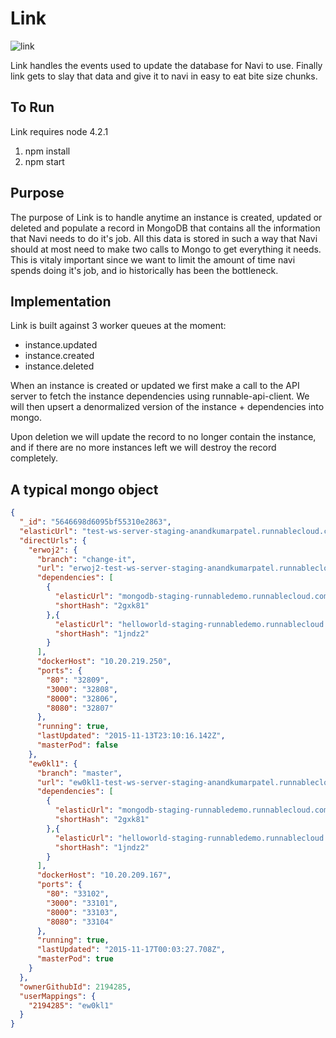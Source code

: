 # Link

![link](http://vignette2.wikia.nocookie.net/zelda/images/2/27/Link_(Phantom_Hourglass).png/revision/latest?cb=20110907113445)

Link handles the events used to update the database for Navi to use. Finally link gets to slay that data and give it to
navi in easy to eat bite size chunks.

## To Run
Link requires node 4.2.1

1. npm install
2. npm start

## Purpose

The purpose of Link is to handle anytime an instance is created, updated or deleted and populate a record in MongoDB
that contains all the information that Navi needs to do it's job. All this data is stored in such a way that Navi should
at most need to make two calls to Mongo to get everything it needs. This is vitaly important since we want to limit
the amount of time navi spends doing it's job, and io historically has been the bottleneck.

## Implementation

Link is built against 3 worker queues at the moment:
  * instance.updated
  * instance.created
  * instance.deleted

When an instance is created or updated we first make a call to the API server to fetch the instance dependencies using
runnable-api-client. We will then upsert a denormalized version of the instance + dependencies into mongo.
  
Upon deletion we will update the record to no longer contain the instance, and if there are no more instances left we will
destroy the record completely.

## A typical mongo object

```JSON
{
  "_id": "5646698d6095bf55310e2863",
  "elasticUrl": "test-ws-server-staging-anandkumarpatel.runnablecloud.com",
  "directUrls": {
    "erwoj2": {
      "branch": "change-it",
      "url": "erwoj2-test-ws-server-staging-anandkumarpatel.runnablecloud.com",
      "dependencies": [
        {
          "elasticUrl": "mongodb-staging-runnabledemo.runnablecloud.com",
          "shortHash": "2gxk81" 
        },{
          "elasticUrl": "helloworld-staging-runnabledemo.runnablecloud.com",
          "shortHash": "1jndz2"
        }
      ],
      "dockerHost": "10.20.219.250",
      "ports": {
        "80": "32809",
        "3000": "32808",
        "8000": "32806",
        "8080": "32807"
      },
      "running": true,
      "lastUpdated": "2015-11-13T23:10:16.142Z",
      "masterPod": false
    },
    "ew0kl1": {
      "branch": "master",
      "url": "ew0kl1-test-ws-server-staging-anandkumarpatel.runnablecloud.com",
      "dependencies": [
        {
          "elasticUrl": "mongodb-staging-runnabledemo.runnablecloud.com",
          "shortHash": "2gxk81" 
        },{
          "elasticUrl": "helloworld-staging-runnabledemo.runnablecloud.com",
          "shortHash": "1jndz2"
        }
      ],
      "dockerHost": "10.20.209.167",
      "ports": {
        "80": "33102",
        "3000": "33101",
        "8000": "33103",
        "8080": "33104"
      },
      "running": true,
      "lastUpdated": "2015-11-17T00:03:27.708Z",
      "masterPod": true
    }
  },
  "ownerGithubId": 2194285,
  "userMappings": {
    "2194285": "ew0kl1"
  }
}
```
